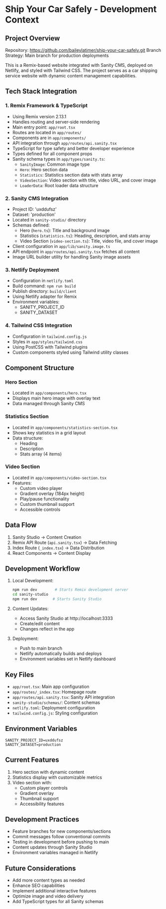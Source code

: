 # Ship Your Car Safely - Development Context

## Project Overview
Repository: https://github.com/baileylatimer/ship-your-car-safely.git
Branch Strategy: Main branch for production deployments

This is a Remix-based website integrated with Sanity CMS, deployed on Netlify, and styled with Tailwind CSS. The project serves as a car shipping service website with dynamic content management capabilities.

## Tech Stack Integration

### 1. Remix Framework & TypeScript
- Using Remix version 2.13.1
- Handles routing and server-side rendering
- Main entry point: `app/root.tsx`
- Routes are located in `app/routes/`
- Components are in `app/components/`
- API integration through `app/routes/api.sanity.tsx`
- TypeScript for type safety and better developer experience
- Types defined for all component props
- Sanity schema types in `app/types/sanity.ts`:
  - `SanityImage`: Common image type
  - `Hero`: Hero section data
  - `Statistics`: Statistics section data with stats array
  - `VideoSection`: Video section with title, video URL, and cover image
  - `LoaderData`: Root loader data structure

### 2. Sanity CMS Integration
- Project ID: 'uxddufsz'
- Dataset: 'production'
- Located in `sanity-studio/` directory
- Schemas defined:
  - Hero (`hero.ts`): Title and background image
  - Statistics (`statistics.ts`): Heading, description, and stats array
  - Video Section (`video-section.ts`): Title, video file, and cover image
- Client configuration in `app/lib/sanity.image.ts`
- API endpoint in `app/routes/api.sanity.tsx` fetches all content
- Image URL builder utility for handling Sanity image assets

### 3. Netlify Deployment
- Configuration in `netlify.toml`
- Build command: `npm run build`
- Publish directory: `build/client`
- Using Netlify adapter for Remix
- Environment variables:
  - SANITY_PROJECT_ID
  - SANITY_DATASET

### 4. Tailwind CSS Integration
- Configuration in `tailwind.config.js`
- Styles in `app/styles/tailwind.css`
- Using PostCSS with Tailwind plugins
- Custom components styled using Tailwind utility classes

## Component Structure

### Hero Section
- Located in `app/components/hero.tsx`
- Displays main hero image with overlay text
- Data managed through Sanity CMS

### Statistics Section
- Located in `app/components/statistics-section.tsx`
- Shows key statistics in a grid layout
- Data structure:
  - Heading
  - Description
  - Stats array (4 items)

### Video Section
- Located in `app/components/video-section.tsx`
- Features:
  - Custom video player
  - Gradient overlay (184px height)
  - Play/pause functionality
  - Custom thumbnail support
  - Accessible controls

## Data Flow
1. Sanity Studio → Content Creation
2. Remix API Route (`api.sanity.tsx`) → Data Fetching
3. Index Route (`_index.tsx`) → Data Distribution
4. React Components → Content Display

## Development Workflow
1. Local Development:
   ```bash
   npm run dev        # Starts Remix development server
   cd sanity-studio
   npm run dev       # Starts Sanity Studio
   ```

2. Content Updates:
   - Access Sanity Studio at http://localhost:3333
   - Create/edit content
   - Changes reflect in the app

3. Deployment:
   - Push to main branch
   - Netlify automatically builds and deploys
   - Environment variables set in Netlify dashboard

## Key Files
- `app/root.tsx`: Main app configuration
- `app/routes/_index.tsx`: Homepage route
- `app/routes/api.sanity.tsx`: Sanity API integration
- `sanity-studio/schemas/`: Content schemas
- `netlify.toml`: Deployment configuration
- `tailwind.config.js`: Styling configuration

## Environment Variables
```env
SANITY_PROJECT_ID=uxddufsz
SANITY_DATASET=production
```

## Current Features
1. Hero section with dynamic content
2. Statistics display with customizable metrics
3. Video section with:
   - Custom player controls
   - Gradient overlay
   - Thumbnail support
   - Accessibility features

## Development Practices
- Feature branches for new components/sections
- Commit messages follow conventional commits
- Testing in development before pushing to main
- Content updates through Sanity Studio
- Environment variables managed in Netlify

## Future Considerations
- Add more content types as needed
- Enhance SEO capabilities
- Implement additional interactive features
- Optimize image and video delivery
- Add TypeScript types for all Sanity schemas
